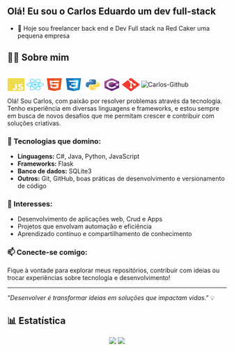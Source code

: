## Olá! Eu sou o Carlos Eduardo um dev full-stack


- 🔭 Hoje sou freelancer back end e Dev Full stack na Red Caker uma pequena empresa

## 👨‍💻 Sobre mim

<div style="display: inline_block"><br>
  <img align="center" alt="Rafa-Js" height="30" width="40" src="https://raw.githubusercontent.com/devicons/devicon/master/icons/javascript/javascript-plain.svg">
  <img align="center" alt="Rafa-React" height="30" width="40" src="https://raw.githubusercontent.com/devicons/devicon/master/icons/react/react-original.svg">
  <img align="center" alt="Rafa-HTML" height="30" width="40" src="https://raw.githubusercontent.com/devicons/devicon/master/icons/html5/html5-original.svg">
  <img align="center" alt="Rafa-CSS" height="30" width="40" src="https://raw.githubusercontent.com/devicons/devicon/master/icons/css3/css3-original.svg">
  <img align="center" alt="Rafa-Python" height="30" width="40" src="https://raw.githubusercontent.com/devicons/devicon/master/icons/python/python-original.svg">
  <img align="center" alt="Rafa-Csharp" height="30" width="40" src="https://raw.githubusercontent.com/devicons/devicon/master/icons/csharp/csharp-original.svg">
  <img align="center" alt="Rafa-Git" height="30" width="40" src="https://raw.githubusercontent.com/github/explore/master/topics/git/git.png">
  <img align="center" alt="Carlos-Github" height="30" width="40" src="https://raw.githubusercontent.com/jmnote/z-icons/master/svg/github.svg">
 </div>

Olá! Sou Carlos, com paixão por resolver problemas através da tecnologia. Tenho experiência em diversas linguagens e frameworks, e estou sempre em busca de novos desafios que me permitam crescer e contribuir com soluções criativas.

### 🚀 Tecnologias que domino:
- **Linguagens:** C#, Java, Python, JavaScript
- **Frameworks:** Flask
- **Banco de dados:** SQLite3
- **Outros:** Git, GitHub, boas práticas de desenvolvimento e versionamento de código

### 🎯 Interesses:
- Desenvolvimento de aplicações web, Crud e Apps
- Projetos que envolvam automação e eficiência
- Aprendizado contínuo e compartilhamento de conhecimento

### 📫 Conecte-se comigo:
Fique à vontade para explorar meus repositórios, contribuir com ideias ou trocar experiências sobre tecnologia e desenvolvimento!

---

_"Desenvolver é transformar ideias em soluções que impactam vidas."_ 💡

## 📊 Estatística 

<div align="center">
  <img height="160em" src="https://github-readme-stats.vercel.app/api?username=Carlos-coder-c&show_icons=true&locale=pt-br&theme=tokyonight"/>
  <img height="160em" src="https://github-readme-stats.vercel.app/api/top-langs/?username=Carlos-coder-c&layout=compact&langs_count=7&locale=pt-br&theme=tokyonight&custom_title=Tecnologias"/>
</div>
